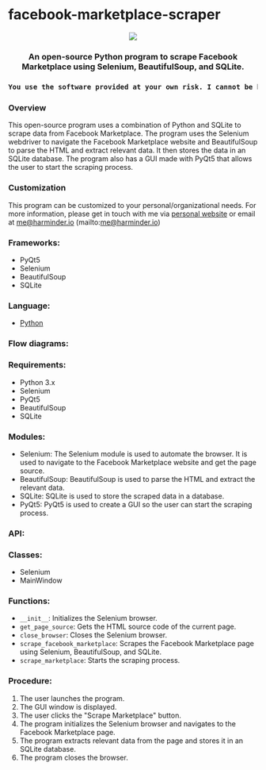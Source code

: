 # facebook-marketplace-scraper

<p align="center">
<img src="https://i.imgur.com/Mizo3N9.png">
</p>
<h3 align="center">An open-source Python program to scrape Facebook Marketplace using Selenium, BeautifulSoup, and SQLite.</h3>
<h3 align="center">

```diff
You use the software provided at your own risk. I cannot be held responsible for any potential consequences, including potential bans from Meta.
```
### Overview
This open-source program uses a combination of Python and SQLite  to scrape data from Facebook Marketplace. The program uses the Selenium webdriver to navigate the Facebook Marketplace website and BeautifulSoup to parse the HTML and extract relevant data. It then stores the data in an SQLite database. The program also has a GUI made with PyQt5 that allows the user to start the scraping process.

### Customization
This program can be customized to your personal/organizational needs. For more information, please get in touch with me via [personal website](https://www.harminder.io) or email at me@harminder.io (mailto:me@harminder.io)
  
### Frameworks:
- PyQt5 
- Selenium 
- BeautifulSoup 
- SQLite 
  
### Language: 
- [Python](https://www.python.org/)
  
### Flow diagrams:

### Requirements:
- Python 3.x
- Selenium
- PyQt5 
- BeautifulSoup 
- SQLite
  
 ### Modules:
- Selenium: The Selenium module is used to automate the browser. It is used to navigate to the Facebook Marketplace website and get the page source.
- BeautifulSoup: BeautifulSoup is used to parse the HTML and extract the relevant data.
- SQLite: SQLite is used to store the scraped data in a database.
- PyQt5: PyQt5 is used to create a GUI so the user can start the scraping process.
  
 ### API:
  
 ### Classes:
- Selenium 
- MainWindow
  
### Functions:
- `__init__`: Initializes the Selenium browser. 
- `get_page_source`: Gets the HTML source code of the current page. 
- `close_browser`: Closes the Selenium browser. 
- `scrape_facebook_marketplace`: Scrapes the Facebook Marketplace page using Selenium, BeautifulSoup, and SQLite. 
- `scrape_marketplace`: Starts the scraping process.
 
### Procedure:
1. The user launches the program.
2. The GUI window is displayed.
3. The user clicks the "Scrape Marketplace" button.
4. The program initializes the Selenium browser and navigates to the Facebook Marketplace page.
5. The program extracts relevant data from the page and stores it in an SQLite database.
6. The program closes the browser. 
